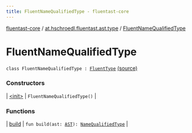 ```yaml
---
title: FluentNameQualifiedType - fluentast-core
---
```


[fluentast-core](../../index.html) / [at.hschroedl.fluentast.ast.type](../index.html) / [FluentNameQualifiedType](.)

# FluentNameQualifiedType

`class FluentNameQualifiedType : `[`FluentType`](../-fluent-type/index.html) [(source)](https://github.com/hschroedl/FluentAST/tree/master/core/src/main/kotlin//at.hschroedl.fluentast/ast/type/Type.kt#L29)

### Constructors

| [&lt;init&gt;](-init-.html) | `FluentNameQualifiedType()` |

### Functions

| [build](build.html) | `fun build(ast: `[`AST`](https://help.eclipse.org/neon/topic/org.eclipse.jdt.doc.isv/reference/api/org/eclipse/jdt/core/dom/AST.html)`): `[`NameQualifiedType`](https://help.eclipse.org/neon/topic/org.eclipse.jdt.doc.isv/reference/api/org/eclipse/jdt/core/dom/NameQualifiedType.html) |

